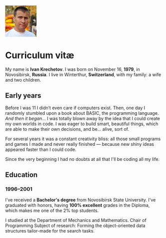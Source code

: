 ![IKR](img/ikr.jpg "Ivan Krechetov")

# Curriculum vitæ

My name is **Ivan Krechetov**. I was born on November 16, **1979**, in Novosibirsk, **Russia**. I
live in Winterthur, **Switzerland**, with my family: a wife and two children.

## Early years

Before I was 11 I didn’t even care if computers exist. Then, one day I randomly stumbled upon a book
about BASIC, the programming language. _And then it began…_ I was totally blown away by the idea
that I could create my own worlds in code. I was eager to build smart, beautiful things, which are
able to make their own decisions, and be… alive, sort of.

For several years it was a constant creativity bliss: all those small programs and games I made and
never really finished — because new shiny ideas appeared faster than I could code.

Since the very beginning I had no doubts at all that I'll be coding all my life.

## Education

### 1996–2001

I've received a **Bachelor's degree** from Novosibirsk State University. I've graduated with honors,
having **100% excellent** grades in the Diploma, which makes me one of the 2% top students.

I studied at the Department of Mechanics and Mathematics. Chair of Programming Subject of research:
Forming the object-oriented data structures tailor-made for the search tasks.